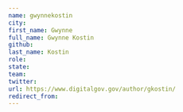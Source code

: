 ```yaml
---
name: gwynnekostin
city: 
first_name: Gwynne
full_name: Gwynne Kostin
github: 
last_name: Kostin
role: 
state: 
team: 
twitter: 
url: https://www.digitalgov.gov/author/gkostin/
redirect_from: 
---
```

